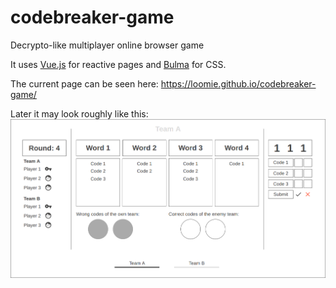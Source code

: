 # codebreaker-game
Decrypto-like multiplayer online browser game

It uses [Vue.js](https://vuejs.org/) for reactive pages and [Bulma](https://bulma.io/) for CSS.

The current page can be seen here: https://loomie.github.io/codebreaker-game/

Later it may look roughly like this:
![mock of the ui](mock.png)